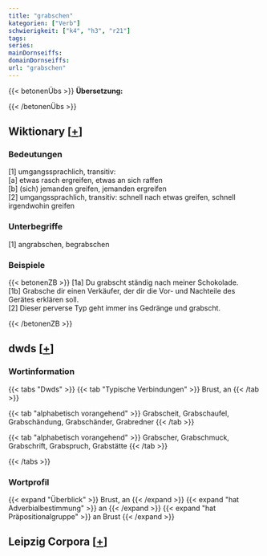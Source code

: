```yaml
---
title: "grabschen"
kategorien: ["Verb"]
schwierigkeit: ["k4", "h3", "r21"]
tags:
series:
mainDornseiffs:
domainDornseiffs:
url: "grabschen"
---
```


{{< betonenÜbs >}}
**Übersetzung:**  
  
{{< /betonenÜbs >}}

## Wiktionary [[+](https://de.wiktionary.org/wiki/grabschen)]

### Bedeutungen
[1] umgangssprachlich, transitiv:  
[a] etwas rasch ergreifen, etwas an sich raffen  
[b] (sich) jemanden greifen, jemanden ergreifen  
[2] umgangssprachlich, transitiv: schnell nach etwas greifen, schnell irgendwohin greifen  

### Unterbegriffe
[1] angrabschen, begrabschen  

### Beispiele
{{< betonenZB >}}
[1a] Du grabscht ständig nach meiner Schokolade.  
[1b] Grabsche dir einen Verkäufer, der dir die Vor- und Nachteile des Gerätes erklären soll.  
[2] Dieser perverse Typ geht immer ins Gedränge und grabscht.  

{{< /betonenZB >}}


## dwds [[+](https://www.dwds.de/wb/grabschen)]

### Wortinformation
{{< tabs "Dwds" >}}
{{< tab "Typische Verbindungen" >}}
Brust, an
{{< /tab >}}

{{< tab "alphabetisch vorangehend" >}}
Grabscheit, Grabschaufel, Grabschändung, Grabschänder, Grabredner
{{< /tab >}}

{{< tab "alphabetisch vorangehend" >}}
Grabscher, Grabschmuck, Grabschrift, Grabspruch, Grabstätte
{{< /tab >}}

{{< /tabs >}}

### Wortprofil
{{< expand "Überblick" >}} Brust, an {{< /expand >}}
{{< expand "hat Adverbialbestimmung" >}} an {{< /expand >}}
{{< expand "hat Präpositionalgruppe" >}} an Brust {{< /expand >}}

## Leipzig Corpora [[+](https://corpora.uni-leipzig.de/en/res?word=grabschen&corpusId=deu_newscrawl-public_2018)]

